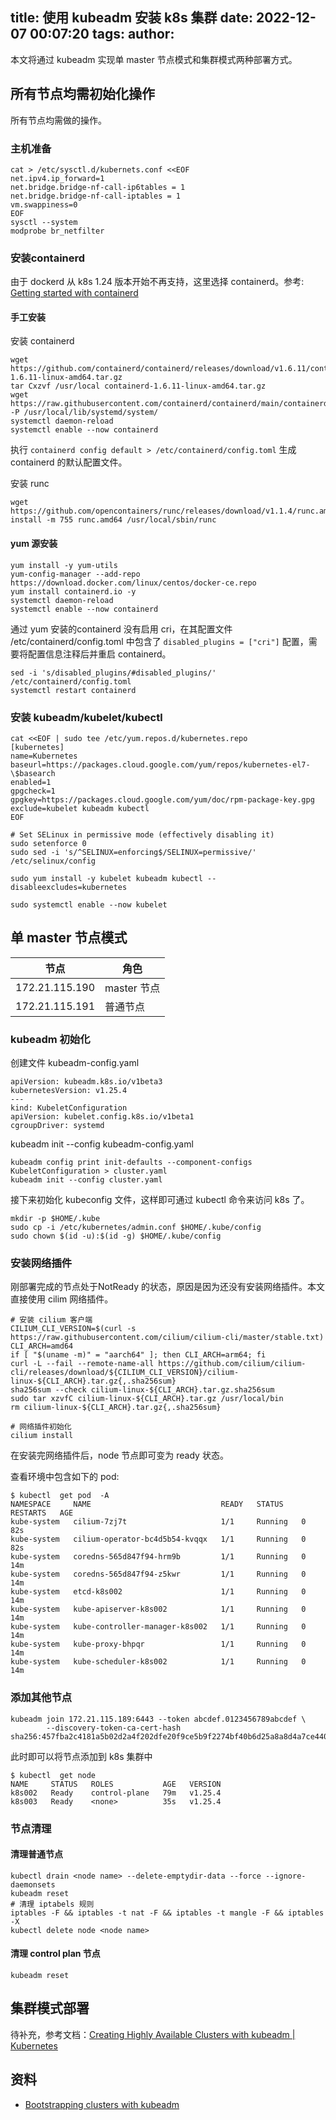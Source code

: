 title: 使用 kubeadm 安装 k8s 集群
date: 2022-12-07 00:07:20
tags:
author:
---
本文将通过 kubeadm 实现单 master 节点模式和集群模式两种部署方式。

## 所有节点均需初始化操作

所有节点均需做的操作。

### 主机准备

```
cat > /etc/sysctl.d/kubernets.conf <<EOF
net.ipv4.ip_forward=1
net.bridge.bridge-nf-call-ip6tables = 1
net.bridge.bridge-nf-call-iptables = 1
vm.swappiness=0
EOF
sysctl --system
modprobe br_netfilter
```


### 安装containerd

由于 dockerd 从 k8s 1.24 版本开始不再支持，这里选择 containerd。参考: [Getting started with containerd](https://github.com/containerd/containerd/blob/main/docs/getting-started.md)

#### 手工安装

安装 containerd

```
wget https://github.com/containerd/containerd/releases/download/v1.6.11/containerd-1.6.11-linux-amd64.tar.gz
tar Cxzvf /usr/local containerd-1.6.11-linux-amd64.tar.gz
wget https://raw.githubusercontent.com/containerd/containerd/main/containerd.service -P /usr/local/lib/systemd/system/
systemctl daemon-reload
systemctl enable --now containerd
```

执行 `containerd config default > /etc/containerd/config.toml` 生成 containerd 的默认配置文件。

安装 runc

```
wget https://github.com/opencontainers/runc/releases/download/v1.1.4/runc.amd64
install -m 755 runc.amd64 /usr/local/sbin/runc
```

#### yum 源安装

```
yum install -y yum-utils
yum-config-manager --add-repo     https://download.docker.com/linux/centos/docker-ce.repo
yum install containerd.io -y
systemctl daemon-reload
systemctl enable --now containerd
```

通过 yum 安装的containerd 没有启用 cri，在其配置文件 /etc/containerd/config.toml 中包含了 `disabled_plugins = ["cri"]` 配置，需要将配置信息注释后并重启 containerd。

```
sed -i 's/disabled_plugins/#disabled_plugins/'  /etc/containerd/config.toml
systemctl restart containerd
```

### 安装 kubeadm/kubelet/kubectl

```
cat <<EOF | sudo tee /etc/yum.repos.d/kubernetes.repo
[kubernetes]
name=Kubernetes
baseurl=https://packages.cloud.google.com/yum/repos/kubernetes-el7-\$basearch
enabled=1
gpgcheck=1
gpgkey=https://packages.cloud.google.com/yum/doc/rpm-package-key.gpg
exclude=kubelet kubeadm kubectl
EOF

# Set SELinux in permissive mode (effectively disabling it)
sudo setenforce 0
sudo sed -i 's/^SELINUX=enforcing$/SELINUX=permissive/' /etc/selinux/config

sudo yum install -y kubelet kubeadm kubectl --disableexcludes=kubernetes

sudo systemctl enable --now kubelet
```

## 单 master 节点模式

| 节点                | 角色        |
| ------------------- | ----------- |
| 172.21.115.190<br/> | master 节点 |
| 172.21.115.191      | 普通节点    |

### kubeadm 初始化

创建文件 kubeadm-config.yaml

```
apiVersion: kubeadm.k8s.io/v1beta3
kubernetesVersion: v1.25.4
---
kind: KubeletConfiguration
apiVersion: kubelet.config.k8s.io/v1beta1
cgroupDriver: systemd
```

kubeadm init --config kubeadm-config.yaml 

```
kubeadm config print init-defaults --component-configs KubeletConfiguration > cluster.yaml
kubeadm init --config cluster.yaml
```

接下来初始化 kubeconfig 文件，这样即可通过 kubectl 命令来访问 k8s 了。

```
mkdir -p $HOME/.kube
sudo cp -i /etc/kubernetes/admin.conf $HOME/.kube/config
sudo chown $(id -u):$(id -g) $HOME/.kube/config
```



### 安装网络插件

刚部署完成的节点处于NotReady 的状态，原因是因为还没有安装网络插件。本文直接使用 cilim 网络插件。


```
# 安装 cilium 客户端
CILIUM_CLI_VERSION=$(curl -s https://raw.githubusercontent.com/cilium/cilium-cli/master/stable.txt)
CLI_ARCH=amd64
if [ "$(uname -m)" = "aarch64" ]; then CLI_ARCH=arm64; fi
curl -L --fail --remote-name-all https://github.com/cilium/cilium-cli/releases/download/${CILIUM_CLI_VERSION}/cilium-linux-${CLI_ARCH}.tar.gz{,.sha256sum}
sha256sum --check cilium-linux-${CLI_ARCH}.tar.gz.sha256sum
sudo tar xzvfC cilium-linux-${CLI_ARCH}.tar.gz /usr/local/bin
rm cilium-linux-${CLI_ARCH}.tar.gz{,.sha256sum}

# 网络插件初始化
cilium install
```

在安装完网络插件后，node 节点即可变为 ready 状态。

查看环境中包含如下的 pod:

```
$ kubectl  get pod  -A
NAMESPACE     NAME                             READY   STATUS    RESTARTS   AGE
kube-system   cilium-7zj7t                     1/1     Running   0          82s
kube-system   cilium-operator-bc4d5b54-kvqqx   1/1     Running   0          82s
kube-system   coredns-565d847f94-hrm9b         1/1     Running   0          14m
kube-system   coredns-565d847f94-z5kwr         1/1     Running   0          14m
kube-system   etcd-k8s002                      1/1     Running   0          14m
kube-system   kube-apiserver-k8s002            1/1     Running   0          14m
kube-system   kube-controller-manager-k8s002   1/1     Running   0          14m
kube-system   kube-proxy-bhpqr                 1/1     Running   0          14m
kube-system   kube-scheduler-k8s002            1/1     Running   0          14m
```

### 添加其他节点

```shell
kubeadm join 172.21.115.189:6443 --token abcdef.0123456789abcdef \
        --discovery-token-ca-cert-hash sha256:457fba2c4181a5b02d2a4f202dfe20f9ce5b9f2274bf40b6d25a8a8d4a7ce440 
```

此时即可以将节点添加到 k8s 集群中

```
$ kubectl  get node 
NAME     STATUS   ROLES           AGE   VERSION
k8s002   Ready    control-plane   79m   v1.25.4
k8s003   Ready    <none>          35s   v1.25.4
```

### 节点清理

#### 清理普通节点

```
kubectl drain <node name> --delete-emptydir-data --force --ignore-daemonsets
kubeadm reset 
# 清理 iptabels 规则
iptables -F && iptables -t nat -F && iptables -t mangle -F && iptables -X
kubectl delete node <node name>
```

#### 清理 control plan 节点

```
kubeadm reset
```

## 集群模式部署

待补充，参考文档：[Creating Highly Available Clusters with kubeadm | Kubernetes](https://kubernetes.io/docs/setup/production-environment/tools/kubeadm/high-availability/)

## 资料

- [Bootstrapping clusters with kubeadm](https://kubernetes.io/docs/setup/production-environment/tools/kubeadm/)